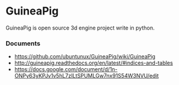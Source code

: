 # GuineaPig
GuineaPig is open source 3d engine project write in python.

### Documents
* https://github.com/ubuntunux/GuineaPig/wiki/GuineaPig
* http://guineapig.readthedocs.org/en/latest/#indices-and-tables
* https://docs.google.com/document/d/1n-ONPy63yKPJv1v5hL7zILtSPUMLGw7nx91S54W3NVU/edit
